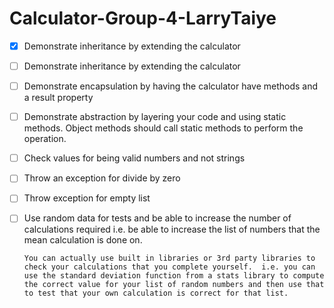 # Calculator-Group-4-LarryTaiye

- [x] Demonstrate inheritance by extending the calculator
- [ ] Demonstrate inheritance by extending the calculator
- [ ] Demonstrate encapsulation by having the calculator have methods and a result property
- [ ] Demonstrate abstraction by layering your code and using static methods.  Object methods should call static methods to perform the operation.
- [ ] Check values for being valid numbers and not strings
- [ ] Throw an exception for divide by zero 
- [ ] Throw exception for empty list
- [ ] Use random data for tests and be able to increase the number of calculations required i.e. be able to increase the list of numbers that the mean calculation is done on.  

      You can actually use built in libraries or 3rd party libraries to check your calculations that you complete yourself.  i.e. you can use the standard deviation function from a stats library to compute the correct value for your list of random numbers and then use that to test that your own calculation is correct for that list.
